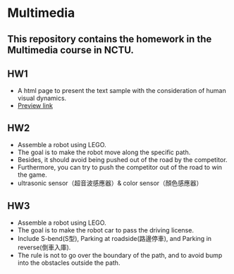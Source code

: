 # Multimedia

## This repository contains the homework in the Multimedia course in NCTU.

## HW1
- A html page to present the text sample with the consideration of human visual dynamics.
- [Preview link](https://htmlpreview.github.io/?https://github.com/ruby50082/Multimedia/blob/master/hw1/hw1.html)

## HW2
- Assemble a robot using LEGO.
- The goal is to make the robot move along the specific path.
- Besides, it should avoid being pushed out of the road by the competitor.
- Furthermore, you can try to push the competitor out of the road to win the game.
- ultrasonic sensor（超音波感應器）& color sensor（顏色感應器）

## HW3
- Assemble a robot using LEGO.
- The goal is to make the robot car to pass the driving license.
- Include S-bend(S型), Parking at roadside(路邊停車), and Parking in reverse(倒車入庫).
- The rule is not to go over the boundary of the path, and to avoid bump into the obstacles outside the path.
